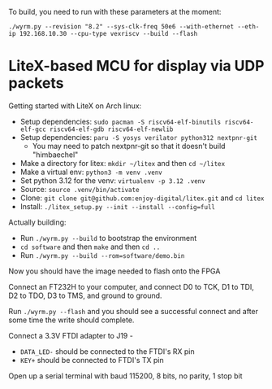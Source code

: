 To build, you need to run with these parameters at the moment:
```
./wyrm.py --revision "8.2" --sys-clk-freq 50e6 --with-ethernet --eth-ip 192.168.10.30 --cpu-type vexriscv --build --flash
```

# LiteX-based MCU for display via UDP packets

Getting started with LiteX on Arch linux:
* Setup dependencies: `sudo pacman -S riscv64-elf-binutils riscv64-elf-gcc riscv64-elf-gdb riscv64-elf-newlib`
* Setup dependencies: `paru -S yosys verilator python312 nextpnr-git`
  * You may need to patch nextpnr-git so that it doesn't build "himbaechel"
* Make a directory for litex: `mkdir ~/litex` and then `cd ~/litex`
* Make a virtual env: `python3 -m venv .venv`
* Set python 3.12 for the venv: `virtualenv -p 3.12 .venv`
* Source: `source .venv/bin/activate`
* Clone: `git clone git@github.com:enjoy-digital/litex.git` and `cd litex`
* Install: `./litex_setup.py --init --install --config=full`

Actually building:
* Run `./wyrm.py --build` to bootstrap the environment
* `cd software` and then `make` and then `cd ..`
* Run `./wyrm.py --build --rom=software/demo.bin`

Now you should have the image needed to flash onto the FPGA

Connect an FT232H to your computer, and connect D0 to TCK, D1 to TDI, D2 to TDO,
D3 to TMS, and ground to ground.

Run `./wyrm.py --flash` and you should see a successful connect and after some
time the write should complete.

Connect a 3.3V FTDI adapter to J19 -
* `DATA_LED-` should be connected to the FTDI's RX pin
* `KEY+` should be connected to FTDI's TX pin

Open up a serial terminal with baud 115200, 8 bits, no parity, 1 stop bit
